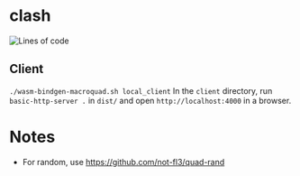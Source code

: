 # clash

![Lines of code](https://img.shields.io/tokei/lines/github/boardgamers/clash)

## Client

`./wasm-bindgen-macroquad.sh local_client`
In the `client` directory, run `basic-http-server .` in `dist/` and open `http://localhost:4000` in a browser.

# Notes

- For random, use https://github.com/not-fl3/quad-rand


  
